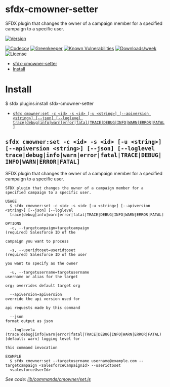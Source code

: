 # sfdx-cmowner-setter

SFDX plugin that changes the owner of a campaign member for a specified campaign to a specific user.

[![Version](https://img.shields.io/npm/v/cmowner-setter.svg)](https://npmjs.org/package/cmowner-setter)

[![Codecov](https://codecov.io/gh/shinchit/sfdx-cmowner-setter/branch/master/graph/badge.svg)](https://codecov.io/gh/shinchit/sfdx-cmowner-setter)
[![Greenkeeper](https://badges.greenkeeper.io/shinchit/sfdx-cmowner-setter.svg)](https://greenkeeper.io/)
[![Known Vulnerabilities](https://snyk.io/test/github/shinchit/sfdx-cmowner-setter/badge.svg)](https://snyk.io/test/github/shinchit/sfdx-cmowner-setter)
[![Downloads/week](https://img.shields.io/npm/dw/cmowner-setter.svg)](https://npmjs.org/package/cmowner-setter)
[![License](https://img.shields.io/npm/l/cmowner-setter.svg)](https://github.com/shinchit/sfdx-cmowner-setter/blob/master/package.json)

<!-- toc -->
* [sfdx-cmowner-setter](#sfdx-cmowner-setter)
* [Install](#install)
<!-- tocstop -->
<!-- install -->
# Install
$ sfdx plugins:install sfdx-cmowner-setter
<!-- usagestop -->
<!-- commands -->
* [`sfdx cmowner:set -c <id> -s <id> [-u <string>] [--apiversion <string>] [--json] [--loglevel trace|debug|info|warn|error|fatal|TRACE|DEBUG|INFO|WARN|ERROR|FATAL]`](#sfdx-cmownerset--c-id--s-id--u-string---apiversion-string---json---loglevel-tracedebuginfowarnerrorfataltracedebuginfowarnerrorfatal)

## `sfdx cmowner:set -c <id> -s <id> [-u <string>] [--apiversion <string>] [--json] [--loglevel trace|debug|info|warn|error|fatal|TRACE|DEBUG|INFO|WARN|ERROR|FATAL]`

SFDX plugin that changes the owner of a campaign member for a specified campaign to a specific user.

```
SFDX plugin that changes the owner of a campaign member for a specified campaign to a specific user.

USAGE
  $ sfdx cmowner:set -c <id> -s <id> [-u <string>] [--apiversion <string>] [--json] [--loglevel 
  trace|debug|info|warn|error|fatal|TRACE|DEBUG|INFO|WARN|ERROR|FATAL]

OPTIONS
  -c, --targetcampaign=targetcampaign                                               (required) Salesforce ID of the
                                                                                    campaign you want to process

  -s, --useridtoset=useridtoset                                                     (required) Salesforce ID of the user
                                                                                    you want to specify as the owner

  -u, --targetusername=targetusername                                               username or alias for the target
                                                                                    org; overrides default target org

  --apiversion=apiversion                                                           override the api version used for
                                                                                    api requests made by this command

  --json                                                                            format output as json

  --loglevel=(trace|debug|info|warn|error|fatal|TRACE|DEBUG|INFO|WARN|ERROR|FATAL)  [default: warn] logging level for
                                                                                    this command invocation

EXAMPLE
  $ sfdx cmowner:set --targetusername username@example.com --targetcampaign <salesforceCampaignId> --useridtoset 
  <salesforceUserId>
```

_See code: [lib/commands/cmowner/set.js](https://github.com/shinchit/sfdx-cmowner-setter/blob/v0.0.4/lib/commands/cmowner/set.js)_
<!-- commandsstop -->

